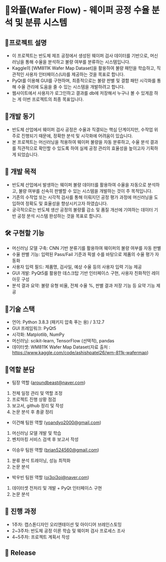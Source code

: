 # 🧇와플(Wafer Flow) - 웨이퍼 공정 수율 분석 및 분류 시스템

## 📌프로젝트 설명
- 이 프로젝트는 반도체 제조 공정에서 생성된 웨이퍼 검사 데이터를 기반으로, 머신러닝을 통해 수율을 분석하고 불량 여부를 분류하는 시스템입니다. 
- Kaggle의 [WM811K Wafer Map Dataset]을 활용하여 불량 패턴을 학습하고, 직관적인 사용자 인터페이스(UI)를 제공하는 것을 목표로 합니다.
- PyQt를 이용해 GUI를 구현하며, 최종적으로는 불량 판별 및 결함 패턴 시각화를 통해 수율 관리에 도움을 줄 수 있는 시스템을 개발하려고 합니다.
- 웹사이트에서 사용자가 로그인하고 결과를 db에 저장해서 누구나 볼 수 있게끔 하는 게 이번 프로젝트의 최종 목표입니다.

## 🚀개발 동기
- 반도체 산업에서 웨이퍼 검사 공정은 수율과 직결되는 핵심 단계이지만, 수작업 위주로 진행되기 때문에, 정확한 분석 및 시각화에 어려움이 있습니다.
- 본 프로젝트는 머신러닝을 적용하여 웨이퍼 불량을 자동 분류하고, 수율 분석 결과를 직관적으로 확인할 수 있도록 하여 실제 공정 관리의 효율성을 높이고자 기획하게 되었습니다.

## 🎯 개발 목적
- 반도체 산업에서 발생하는 웨이퍼 불량 데이터를 활용하여 수율을 자동으로 분석하고, 불량 여부를 신속히 판별할 수 있는 시스템을 개발하는 것이 주 목적입니다.
- 기존의 수작업 또는 시각적 검사를 통해 이뤄지던 공정 평가 과정에 머신러닝을 도입하여 정확도 및 효율성을 향상시키고자 하였습니다.
- 궁극적으로는 반도체 생산 공정의 불량률 감소 및 품질 개선에 기여하는 데이터 기반 공정 분석 시스템 완성하는 것을 목표로 합니다.

## 🛠️ 구현할 기능
- 머신러닝 모델 구축: CNN 기반 분류기를 활용하여 웨이퍼의 불량 여부를 자동 판별
- 수율 판별 기능: 입력된 Pass/Fail 기준과 픽셀 수를 바탕으로 제품의 수율 평가 자동화
- 사용자 입력 필드: 제품명, 검사일, 예상 수율 등의 사용자 입력 기능 제공
- GUI 개발: PyQt5를 활용한 데스크탑 기반 인터페이스 구현, 사용자 친화적인 레이아웃 구성
- 분석 결과 요약: 불량 유형 비율, 전체 수율 %, 판별 결과 저장 기능 등 요약 기능 제공

## 🧩기술 스택
- 언어: Python 3.8.3 (패키지 압축 푸는 용) / 3.12.7
- GUI 프레임워크: PyQt5
- 시각화: Matplotlib, NumPy
- 머신러닝: scikit-learn, TensorFlow (선택적), pandas
- 데이터셋: WM811K Wafer Map Dataset(자료 출처 : https://www.kaggle.com/code/ashishpatel26/wm-811k-wafermap)

## 👤역할 분담
- 팀장 역할 (aroundbeast@naver.com)
1) 전체 일정 관리 및 역할 조정
2) 프로젝트 진행 상황 점검
3) 보고서, github 정리 및 작성
4) 논문 분석 후 총괄 정리

- 이건해 팀원 역할 (yoandyo2000@gmail.com)
1)  머신러닝 모델 개발 및 학습
2) 벤치마킹 서비스 검색 후 보고서 작성

- 이승우 팀원 역할 (brian524560@gmail.com)
1) 분류 분석 트레이닝, 성능 최적화
2) 논문 분석

- 박우빈 팀원 역할 (oi3oi3oi@naver.com)
1) 데이터셋 전처리 및 개발 + PyQt 인터페이스 구현
2) 논문 분석

## 📆 진행 과정
- 1주차: 캡스톤디자인 오리엔테이션 및 아이디어 브레인스토밍
- 2~3주차: 반도체 공정 이론 학습 및 웨이퍼 검사 프로세스 조사
- 4~5주차: 프로젝트 계획서 작성



## 🔖 Release
